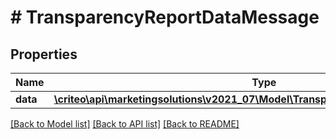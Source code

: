 # # TransparencyReportDataMessage

## Properties

Name | Type | Description | Notes
------------ | ------------- | ------------- | -------------
**data** | [**\criteo\api\marketingsolutions\v2021_07\Model\TransparencyReportEntityMessage[]**](TransparencyReportEntityMessage.md) |  |

[[Back to Model list]](../../README.md#models) [[Back to API list]](../../README.md#endpoints) [[Back to README]](../../README.md)
